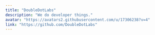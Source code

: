 ```yaml
---
title: "DoubleDotLabs"
description: "We do developer things."
avatar: "https://avatars2.githubusercontent.com/u/17306238?v=4"
link: "https://github.com/DoubleDotLabs"
---
```

